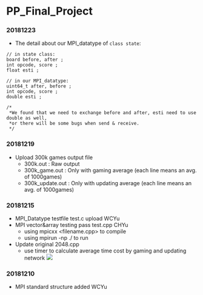 # PP_Final_Project
### 20181223
- The detail about our MPI_datatype of ```class state```:
```
// in state class:
board before, after ;
int opcode, score ;
float esti ;

// in our MPI_datatype:
uint64_t after, before ;
int opcode, score ;
double esti ;

/*
 *We found that we need to exchange before and after, esti need to use double as well, 
 *or there will be some bugs when send & receive.
 */
```
### 20181219
- Upload 300k games output file
	- 300k.out : Raw output
	- 300k_game.out : Only with gaming average (each line means an avg. of 1000games)
	- 300k_update.out : Only with updating average (each line means an avg. of 1000games)
### 20181215
- MPI_Datatype testfile test.c upload WCYu
- MPI vector&array testing pass test.cpp CHYu
	- using mpicxx <filename.cpp> to compile
	- using mpirun -np <n> ./<filename> to run
- Update original 2048.cpp
	- use timer to calculate average time cost by gaming and updating network
	![](https://i.imgur.com/No4K2kg.png)
### 20181210
- MPI standard structure added WCYu

